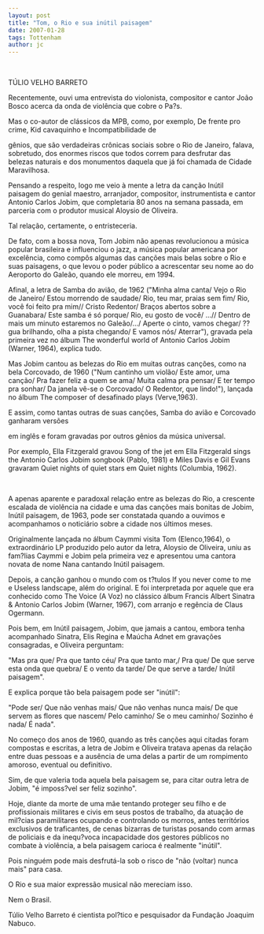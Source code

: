 ```yaml
---
layout: post
title: "Tom, o Rio e sua inútil paisagem"
date: 2007-01-28
tags: Tottenham
author: jc
---
```

&nbsp;

T&Uacute;LIO VELHO BARRETO 

Recentemente, ouvi uma entrevista do violonista, compositor e cantor Jo&atilde;o Bosco acerca da onda de viol&ecirc;ncia que cobre o Pa?s.

Mas o co-autor de cl&aacute;ssicos da MPB, como, por exemplo, De frente pro crime, Kid cavaquinho e Incompatibilidade de

g&ecirc;nios, que s&atilde;o verdadeiras cr&ocirc;nicas sociais sobre o Rio de Janeiro, falava, sobretudo, dos enormes riscos que todos correm para desfrutar das belezas naturais e dos monumentos daquela que j&aacute; foi chamada de Cidade Maravilhosa.

Pensando a respeito, logo me veio &agrave; mente a letra da can&ccedil;&atilde;o In&uacute;til paisagem do genial maestro, arranjador, compositor, instrumentista e cantor Antonio Carlos Jobim, que completaria 80 anos na semana passada, em parceria com o produtor musical Aloysio de Oliveira.

Tal rela&ccedil;&atilde;o, certamente, o entristeceria.

De fato, com a bossa nova, Tom Jobim n&atilde;o apenas revolucionou a m&uacute;sica popular brasileira e influenciou o jazz, a m&uacute;sica popular americana por excel&ecirc;ncia, como comp&ocirc;s algumas das can&ccedil;&otilde;es mais belas sobre o Rio e suas paisagens, o que levou o poder p&uacute;blico a acrescentar seu nome ao do Aeroporto do Gale&atilde;o, quando ele morreu, em 1994.

Afinal, a letra de Samba do avi&atilde;o, de 1962 ("Minha alma canta/ Vejo o Rio de Janeiro/ Estou morrendo de saudade/ Rio, teu mar, praias sem fim/ Rio, voc&ecirc; foi feito pra mim// Cristo Redentor/ Bra&ccedil;os abertos sobre a Guanabara/ Este samba &eacute; s&oacute; porque/ Rio, eu gosto de voc&ecirc;/ ...// Dentro de mais um minuto estaremos no Gale&atilde;o/.../ Aperte o cinto, vamos chegar/ ??gua brilhando, olha a pista chegando/ E vamos n&oacute;s/ Aterrar"), gravada pela primeira vez no &aacute;lbum The wonderful world of Antonio Carlos Jobim (Warner, 1964), explica tudo.

Mas Jobim cantou as belezas do Rio em muitas outras can&ccedil;&otilde;es, como na bela Corcovado, de 1960 ("Num cantinho um viol&atilde;o/ Este amor, uma can&ccedil;&atilde;o/ Pra fazer feliz a quem se ama/ Muita calma pra pensar/ E ter tempo pra sonhar/ Da janela v&ecirc;-se o Corcovado/ O Redentor, que lindo!"), lan&ccedil;ada no &aacute;lbum The composer of desafinado plays (Verve,1963).

E assim, como tantas outras de suas can&ccedil;&otilde;es, Samba do avi&atilde;o e Corcovado ganharam vers&otilde;es

em ingl&ecirc;s e foram gravadas por outros g&ecirc;nios da m&uacute;sica universal.

Por exemplo, Ella Fitzgerald gravou Song of the jet em Ella Fitzgerald sings the Antonio Carlos Jobim songbook (Pablo, 1981) e Miles Davis e Gil Evans gravaram Quiet nights of quiet stars em Quiet nights (Columbia, 1962).

&nbsp;

A apenas aparente e paradoxal rela&ccedil;&atilde;o entre as belezas do Rio, a crescente escalada de viol&ecirc;ncia na cidade e uma das can&ccedil;&otilde;es mais bonitas de Jobim, In&uacute;til paisagem, de 1963, pode ser constatada quando a ouvimos e acompanhamos o notici&aacute;rio sobre a cidade nos &uacute;ltimos meses.

Originalmente lan&ccedil;ada no &aacute;lbum Caymmi visita Tom (Elenco,1964), o extraordin&aacute;rio LP produzido pelo autor da letra, Aloysio de Oliveira, uniu as fam?lias Caymmi e Jobim pela primeira vez e apresentou uma cantora novata de nome Nana cantando In&uacute;til paisagem.

Depois, a can&ccedil;&atilde;o ganhou o mundo com os t?tulos If you never come to me e Useless landscape, al&eacute;m do original. E foi interpretada por aquele que era conhecido como The Voice (A Voz) no cl&aacute;ssico &aacute;lbum Francis Albert Sinatra &amp; Antonio Carlos Jobim (Warner, 1967), com arranjo e reg&ecirc;ncia de Claus Ogermann.

Pois bem, em In&uacute;til paisagem, Jobim, que jamais a cantou, embora tenha acompanhado Sinatra, Elis Regina e Ma&uacute;cha Adnet em grava&ccedil;&otilde;es consagradas, e Oliveira perguntam:

"Mas pra que/ Pra que tanto c&eacute;u/ Pra que tanto mar,/ Pra que/ De que serve esta onda que quebra/ E o vento da tarde/ De que serve a tarde/ In&uacute;til paisagem".

E explica porque t&atilde;o bela paisagem pode ser "in&uacute;til":

"Pode ser/ Que n&atilde;o venhas mais/ Que n&atilde;o venhas nunca mais/ De que servem as flores que nascem/ Pelo caminho/ Se o meu caminho/ Sozinho &eacute; nada/ &Eacute; nada".

No come&ccedil;o dos anos de 1960, quando as tr&ecirc;s can&ccedil;&otilde;es aqui citadas foram compostas e escritas, a letra de Jobim e Oliveira tratava apenas da rela&ccedil;&atilde;o entre duas pessoas e a aus&ecirc;ncia de uma delas a partir de um rompimento amoroso, eventual ou definitivo.

Sim, de que valeria toda aquela bela paisagem se, para citar outra letra de Jobim, "&eacute; imposs?vel ser feliz sozinho".

Hoje, diante da morte de uma m&atilde;e tentando proteger seu filho e de profissionais militares e civis em seus postos de trabalho, da atua&ccedil;&atilde;o de mil?cias paramilitares ocupando e controlando os morros, antes territ&oacute;rios exclusivos de traficantes, de cenas bizarras de turistas posando com armas de policiais e da inequ?voca incapacidade dos gestores p&uacute;blicos no combate &agrave; viol&ecirc;ncia, a bela paisagem carioca &eacute; realmente "in&uacute;til".

Pois ningu&eacute;m pode mais desfrut&aacute;-la sob o risco de "n&atilde;o (voltar) nunca mais" para casa.

O Rio e sua maior express&atilde;o musical n&atilde;o mereciam isso.

Nem o Brasil.

T&uacute;lio Velho Barreto &eacute; cientista pol?tico e pesquisador da Funda&ccedil;&atilde;o Joaquim Nabuco.